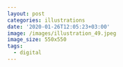 ```yaml
---
layout: post
categories: illustrations
date: '2020-01-26T12:05:23+03:00'
image: /images/illustration_49.jpeg
image_size: 550x550
tags:
  - digital
---
```

